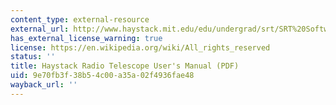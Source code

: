 ```yaml
---
content_type: external-resource
external_url: http://www.haystack.mit.edu/edu/undergrad/srt/SRT%20Software/SRTManual.pdf
has_external_license_warning: true
license: https://en.wikipedia.org/wiki/All_rights_reserved
status: ''
title: Haystack Radio Telescope User's Manual (PDF)
uid: 9e70fb3f-38b5-4c00-a35a-02f4936fae48
wayback_url: ''
---
```

